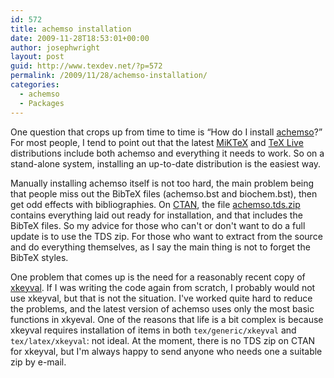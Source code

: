 ```yaml
---
id: 572
title: achemso installation
date: 2009-11-28T18:53:01+00:00
author: josephwright
layout: post
guid: http://www.texdev.net/?p=572
permalink: /2009/11/28/achemso-installation/
categories:
  - achemso
  - Packages
---
```

One question that crops up from time to time is “How do I install <a title="Support for American Chemical Society journal submissions" href="http://ctan.org/pkg/achemso">achemso</a>?” For most people, I tend to point out that the latest <a title="MiKTeX Homepage" href="http://www.miktex.org/">MiKTeX</a> and <a title="TeX Live" href="http://www.tug.org/texlive/">TeX Live</a> distributions include both achemso and everything it needs to work. So on a stand-alone system, installing an up-to-date distribution is the easiest way.

Manually installing achemso itself is not too hard, the main problem being that people miss out the BibTeX files (achemso.bst and biochem.bst), then get odd effects with bibliographies. On <a title="The Comprehensive TeX Archive Network" href="http://www.ctan.org/">CTAN</a>, the file <a href="http://www.ctan.org/cgi-bin/filenameSearch.py?filename=achemso.tds.zip&amp;Search=Search">achemso.tds.zip</a> contains everything laid out ready for installation, and that includes the BibTeX files. So my advice for those who can't or don't want to do a full update is to use the TDS zip. For those who want to extract from the source and do everything themselves, as I say the main thing is not to forget the BibTeX styles.

One problem that comes up is the need for a reasonably recent copy of <a href="http://ctan.org/pkg/xkeyval">xkeyval</a>. If I was writing the code again from scratch, I probably would not use xkeyval, but that is not the situation. I've worked quite hard to reduce the problems, and the latest version of achemso uses only the most basic functions in xkyeval. One of the reasons that life is a bit complex is because xkeyval requires installation of items in both <code>tex/generic/xkeyval</code> and <code>tex/latex/xkeyval</code>: not ideal. At the moment, there is no TDS zip on CTAN for xkeyval, but I'm always happy to send anyone who needs one a suitable zip by e-mail.